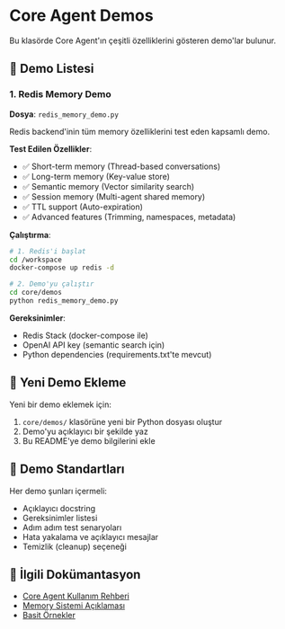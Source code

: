 # Core Agent Demos

Bu klasörde Core Agent'ın çeşitli özelliklerini gösteren demo'lar bulunur.

## 📁 Demo Listesi

### 1. Redis Memory Demo
**Dosya**: `redis_memory_demo.py`

Redis backend'inin tüm memory özelliklerini test eden kapsamlı demo.

**Test Edilen Özellikler**:
- ✅ Short-term memory (Thread-based conversations)
- ✅ Long-term memory (Key-value store)
- ✅ Semantic memory (Vector similarity search)
- ✅ Session memory (Multi-agent shared memory)
- ✅ TTL support (Auto-expiration)
- ✅ Advanced features (Trimming, namespaces, metadata)

**Çalıştırma**:
```bash
# 1. Redis'i başlat
cd /workspace
docker-compose up redis -d

# 2. Demo'yu çalıştır
cd core/demos
python redis_memory_demo.py
```

**Gereksinimler**:
- Redis Stack (docker-compose ile)
- OpenAI API key (semantic search için)
- Python dependencies (requirements.txt'te mevcut)

## 🚀 Yeni Demo Ekleme

Yeni bir demo eklemek için:

1. `core/demos/` klasörüne yeni bir Python dosyası oluştur
2. Demo'yu açıklayıcı bir şekilde yaz
3. Bu README'ye demo bilgilerini ekle

## 📝 Demo Standartları

Her demo şunları içermeli:
- Açıklayıcı docstring
- Gereksinimler listesi
- Adım adım test senaryoları
- Hata yakalama ve açıklayıcı mesajlar
- Temizlik (cleanup) seçeneği

## 🔗 İlgili Dokümantasyon

- [Core Agent Kullanım Rehberi](../agent_creation_guide.md)
- [Memory Sistemi Açıklaması](../memory_types_explained.md)
- [Basit Örnekler](../simple_examples.py)